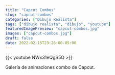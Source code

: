 ```yaml
---
title: "Capcut Combos"
slug: "capcut-combos"
categories: ["Dibujo Realista"]
tags: ["dibujo realista", "dibujo", "youtube"]
featuredImagePreview: "capcut-combos.jpg"
images: ["capcut-combos.jpg"]
draft: false
date: 2022-02-15T23:26:00-05:00
---
```


{{< youtube NWx31eQgS5Q >}}

Galería de animaciones combo de Capcut.